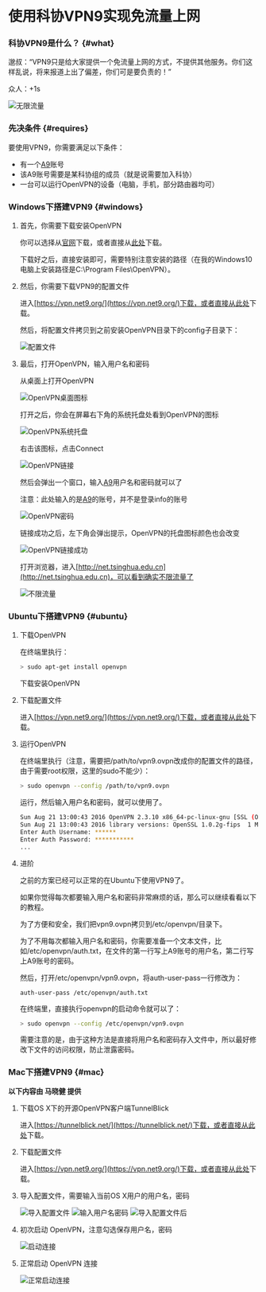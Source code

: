 # 使用科协VPN9实现免流量上网

### 科协VPN9是什么？ {#what}

邈叔：“VPN9只是给大家提供一个免流量上网的方式，不提供其他服务。你们这样乱说，将来报道上出了偏差，你们可是要负责的！”

众人：+1s

![无限流量](images/infinite.png)

### 先决条件 {#requires}

要使用VPN9，你需要满足以下条件：

* 有一个[A9](https://accounts.net9.org/)账号
* 该A9账号需要是某科协组的成员（就是说需要加入科协）
* 一台可以运行OpenVPN的设备（电脑，手机，部分路由器均可）

### Windows下搭建VPN9 {#windows}

1. 首先，你需要下载安装OpenVPN

    你可以选择从[官网](http://openvpn.ustc.edu.cn/)下载，或者直接从<a href="files/openvpn-install-2.3.10-I601-x86_64.exe" target="_blank">此处</a>下载。

    下载好之后，直接安装即可，需要特别注意安装的路径（在我的Windows10电脑上安装路径是C:\Program Files\OpenVPN）。

1. 然后，你需要下载VPN9的配置文件

    进入[https://vpn.net9.org/](https://vpn.net9.org/)下载，或者直接从<a href="files/vpn9.ovpn" target="_blank">此处</a>下载。

    然后，将配置文件拷贝到之前安装OpenVPN目录下的config子目录下：

    ![配置文件](images/config.png)

1. 最后，打开OpenVPN，输入用户名和密码

    从桌面上打开OpenVPN

    ![OpenVPN桌面图标](images/openvpn-icon.png)

    打开之后，你会在屏幕右下角的系统托盘处看到OpenVPN的图标

    ![OpenVPN系统托盘](images/openvpn-system.png)

    右击该图标，点击Connect

    ![OpenVPN链接](images/openvpn-connect.png)

    然后会弹出一个窗口，输入[A9](https://accounts.net9.org/)用户名和密码就可以了

    注意：此处输入的是[A9](https://accounts.net9.org/)的账号，并不是登录info的账号

    ![OpenVPN密码](images/openvpn-password.png)

    链接成功之后，左下角会弹出提示，OpenVPN的托盘图标颜色也会改变

    ![OpenVPN链接成功](images/openvpn-success.png)

    打开浏览器，进入[http://net.tsinghua.edu.cn](http://net.tsinghua.edu.cn)，可以看到确实不限流量了

    ![不限流量](images/success.png)

### Ubuntu下搭建VPN9 {#ubuntu}

1. 下载OpenVPN

    在终端里执行：

    ```bash
    > sudo apt-get install openvpn
    ```

    下载安装OpenVPN

1. 下载配置文件

    进入[https://vpn.net9.org/](https://vpn.net9.org/)下载，或者直接从<a href="files/vpn9.ovpn" target="_blank">此处</a>下载。

1. 运行OpenVPN

    在终端里执行（注意，需要把/path/to/vpn9.ovpn改成你的配置文件的路径，由于需要root权限，这里的sudo不能少）：

    ```bash
    > sudo openvpn --config /path/to/vpn9.ovpn
    ```

    运行，然后输入用户名和密码，就可以使用了。

    ```bash
    Sun Aug 21 13:00:43 2016 OpenVPN 2.3.10 x86_64-pc-linux-gnu [SSL (OpenSSL)] [LZO] [EPOLL] [PKCS11] [MH] [IPv6] built on Feb  2 2016
    Sun Aug 21 13:00:43 2016 library versions: OpenSSL 1.0.2g-fips  1 Mar 2016, LZO 2.08
    Enter Auth Username: ******
    Enter Auth Password: ***********
    ...
    ```

1. 进阶

    之前的方案已经可以正常的在Ubuntu下使用VPN9了。

    如果你觉得每次都要输入用户名和密码非常麻烦的话，那么可以继续看看以下的教程。

    为了方便和安全，我们把vpn9.ovpn拷贝到/etc/openvpn/目录下。

    为了不用每次都输入用户名和密码，你需要准备一个文本文件，比如/etc/openvpn/auth.txt，在文件的第一行写上A9账号的用户名，第二行写上A9账号的密码。

    然后，打开/etc/openvpn/vpn9.ovpn，将auth-user-pass一行修改为：

    ```
    auth-user-pass /etc/openvpn/auth.txt
    ```

    在终端里，直接执行openvpn的启动命令就可以了：

    ```bash
    > sudo openvpn --config /etc/openvpn/vpn9.ovpn
    ```

    需要注意的是，由于这种方法是直接将用户名和密码存入文件中，所以最好修改下文件的访问权限，防止泄露密码。

### Mac下搭建VPN9 {#mac}

**以下内容由 马晓健 提供**

1. 下载OS X下的开源OpenVPN客户端TunnelBlick

    进入[https://tunnelblick.net/](https://tunnelblick.net/)下载，或者直接从<a href="https://tunnelblick.net/release/Tunnelblick_3.6.5_build_4566.dmg" target="_blank">此处</a>下载。
    
1. 下载配置文件

    进入[https://vpn.net9.org/](https://vpn.net9.org/)下载，或者直接从<a href="files/vpn9.ovpn" target="_blank">此处</a>下载。
    
1. 导入配置文件，需要输入当前OS X用户的用户名，密码

    ![导入配置文件](images/osx1.png)
    ![输入用户名密码](images/osx1_1.png)
    ![导入配置文件后](images/osx2.png)
    
1. 初次启动 OpenVPN，注意勾选保存用户名，密码

    ![启动连接](images/osx3.png)
    
1. 正常启动 OpenVPN 连接

    ![正常启动连接](images/osx4.png)
